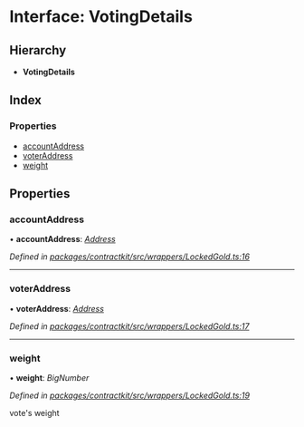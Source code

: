 # Interface: VotingDetails

## Hierarchy

* **VotingDetails**

## Index

### Properties

* [accountAddress](_wrappers_lockedgold_.votingdetails.md#accountaddress)
* [voterAddress](_wrappers_lockedgold_.votingdetails.md#voteraddress)
* [weight](_wrappers_lockedgold_.votingdetails.md#weight)

## Properties

###  accountAddress

• **accountAddress**: *[Address](../modules/_base_.md#address)*

*Defined in [packages/contractkit/src/wrappers/LockedGold.ts:16](https://github.com/celo-org/celo-monorepo/blob/06adf8b7a/packages/contractkit/src/wrappers/LockedGold.ts#L16)*

___

###  voterAddress

• **voterAddress**: *[Address](../modules/_base_.md#address)*

*Defined in [packages/contractkit/src/wrappers/LockedGold.ts:17](https://github.com/celo-org/celo-monorepo/blob/06adf8b7a/packages/contractkit/src/wrappers/LockedGold.ts#L17)*

___

###  weight

• **weight**: *BigNumber*

*Defined in [packages/contractkit/src/wrappers/LockedGold.ts:19](https://github.com/celo-org/celo-monorepo/blob/06adf8b7a/packages/contractkit/src/wrappers/LockedGold.ts#L19)*

vote's weight
